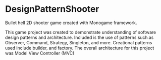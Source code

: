 # DesignPatternShooter
Bullet hell 2D shooter game created with Monogame framework.

This game project was created to demonstrate understanding of software design patterns and architecture.
Included is the use of patterns such as Observer, Command, Strategy, Singleton, and more.
Creational patterns used include builder, and factory.
The overall architecture for this project was Model View Controller (MVC)
